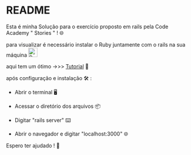 # README

Esta é minha Solução para o exercício proposto em rails pela Code Academy " Stories " ! 🌐

para visualizar é necessário instalar o Ruby juntamente com o rails na sua máquina  <img class="emojidex-emoji" src="https://cdn.emojidex.com/emoji/seal/Ruby.png" emoji-code="Ruby" alt="Ruby" width="25"/>

aqui tem um ótimo ->>> [Tutorial](http://guides.railsgirls.com/guides-ptbr/install#instala%C3%A7%C3%A3o-para-linux) 📜 

após configuração  e instalação 🛠️ : 

- Abrir o terminal 🖥️

- Acessar o diretório dos arquivos 📦

- Digitar "rails server" ⌨️

- Abrir o navegador e digitar "localhost:3000" 🌐

Espero ter ajudado ! 🤙
